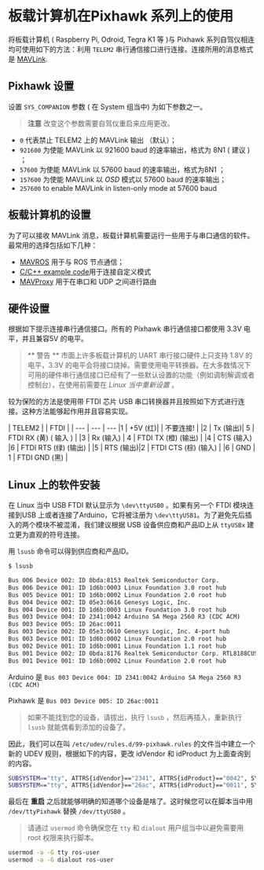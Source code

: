 # 板载计算机在Pixhawk 系列上的使用

将板载计算机 ( Raspberry Pi, Odroid, Tegra K1 等 )与 Pixhawk 系列自驾仪相连均可使用如下的方法：利用 `TELEM2` 串行通信接口进行连接。连接所用的消息格式是 [MAVLink](http://mavlink.org).

## Pixhawk 设置

设置 `SYS_COMPANION` 参数 ( 在 System 组当中) 为如下参数之一。

> **注意** 改变这个参数需要自驾仪重启来应用更改。

  * `0` 代表禁止 TELEM2 上的 MAVLink 输出 （默认）；
  * `921600` 为使能 MAVLink 以 921600 baud 的速率输出，格式为 8N1 ( 建议 ) ；
  * `57600` 为使能 MAVLink 以 57600 baud 的速率输出，格式为8N1 ；
  * `157600` 为使能 MAVLink 以  *OSD* 模式以 57600 baud 的速率输出；
  * `257600` to enable MAVLink in listen-only mode at 57600 baud

## 板载计算机的设置

为了可以接收 MAVLink 消息，板载计算机需要运行一些用于与串口通信的软件。最常用的选择包括如下几种：

  * [MAVROS](ros-mavros-installation.md) 用于与 ROS 节点通信；
  * [C/C++ example code](https://github.com/mavlink/c_uart_interface_example)用于连接自定义模式
  * [MAVProxy](http://mavproxy.org) 用于在串口和 UDP 之间进行路由

## 硬件设置

根据如下提示连接串行通信接口。所有的 Pixhawk 串行通信接口都使用 3.3V 电平，并且兼容5V 的电平。

> ** 警告 ** 市面上许多板载计算机的 UART 串行接口硬件上只支持 1.8V 的电平，3.3V 的电平会将接口烧掉。需要使用电平转换器。在大多数情况下可用的硬件串行通信接口已经有了一些默认设置的功能（例如调制解调或者控制台），在使用前需要在 *Linux 当中重新设置* 。 

较为保险的方法是使用带 FTDI 芯片 USB 串口转换器并且按照如下方式进行连接。这种方法能够起作用并且容易实现。

| TELEM2 |         | FTDI    |        |
--- | --- | ---
|1         | +5V (红)|         | 不要连接!   |
|2         | Tx  (输出)| 5       | FTDI RX (黄) ( 输入 )   |
|3         | Rx  (输入) | 4       | FTDI TX (橙) (输出)  |
|4         | CTS (输入) |6       | FTDI RTS (绿) (输出) |
|5         | RTS (输出)|2       | FTDI CTS (棕) (输入) |
|6         | GND     | 1       | FTDI GND (黑)   |

## Linux 上的软件安装 

在 Linux 当中 USB FTDI 默认显示为 `\dev\ttyUSB0` 。如果有另一个 FTDI 模块连接到USB 上或者连接了Arduino，它将被注册为  `\dev\ttyUSB1`。为了避免先后插入的两个模块不被混淆，我们建议根据 USB 设备供应商和产品ID上从 `ttyUSBx` 建立更为直观的符号连接。

用 `lsusb` 命令可以得到供应商和产品ID。

```sh
$ lsusb

Bus 006 Device 002: ID 0bda:8153 Realtek Semiconductor Corp.
Bus 006 Device 001: ID 1d6b:0003 Linux Foundation 3.0 root hub
Bus 005 Device 001: ID 1d6b:0002 Linux Foundation 2.0 root hub
Bus 004 Device 002: ID 05e3:0616 Genesys Logic, Inc.
Bus 004 Device 001: ID 1d6b:0003 Linux Foundation 3.0 root hub
Bus 003 Device 004: ID 2341:0042 Arduino SA Mega 2560 R3 (CDC ACM)
Bus 003 Device 005: ID 26ac:0011
Bus 003 Device 002: ID 05e3:0610 Genesys Logic, Inc. 4-port hub
Bus 003 Device 001: ID 1d6b:0002 Linux Foundation 2.0 root hub
Bus 002 Device 001: ID 1d6b:0001 Linux Foundation 1.1 root hub
Bus 001 Device 002: ID 0bda:8176 Realtek Semiconductor Corp. RTL8188CUS 802.11n WLAN Adapter
Bus 001 Device 001: ID 1d6b:0002 Linux Foundation 2.0 root hub
```

Arduino 是 `Bus 003 Device 004: ID 2341:0042 Arduino SA Mega 2560 R3 (CDC ACM)`

Pixhawk 是 `Bus 003 Device 005: ID 26ac:0011`
 
> 如果不能找到您的设备，请拔出，执行 `lsusb` ，然后再插入，重新执行 `lsusb` 就能偶看到添加的设备了。

因此，我们可以在叫 `/etc/udev/rules.d/99-pixhawk.rules` 的文件当中建立一个新的 UDEV 规则，根据如下的内容，更改 idVendor 和 idProduct 为上面查询到的内容。 

```sh
SUBSYSTEM=="tty", ATTRS{idVendor}=="2341", ATTRS{idProduct}=="0042", SYMLINK+="ttyArduino"
SUBSYSTEM=="tty", ATTRS{idVendor}=="26ac", ATTRS{idProduct}=="0011", SYMLINK+="ttyPixhawk"
```

最后在 **重启** 之后就能够明确的知道哪个设备是啥了。这时候您可以在脚本当中用 `/dev/ttyPixhawk` 替换 `/dev/ttyUSB0` 。

> 请通过 `usermod` 命令确保您在  `tty` 和 `dialout` 用户组当中以避免需要用 root 权限来执行脚本。

```sh
usermod -a -G tty ros-user
usermod -a -G dialout ros-user
```
